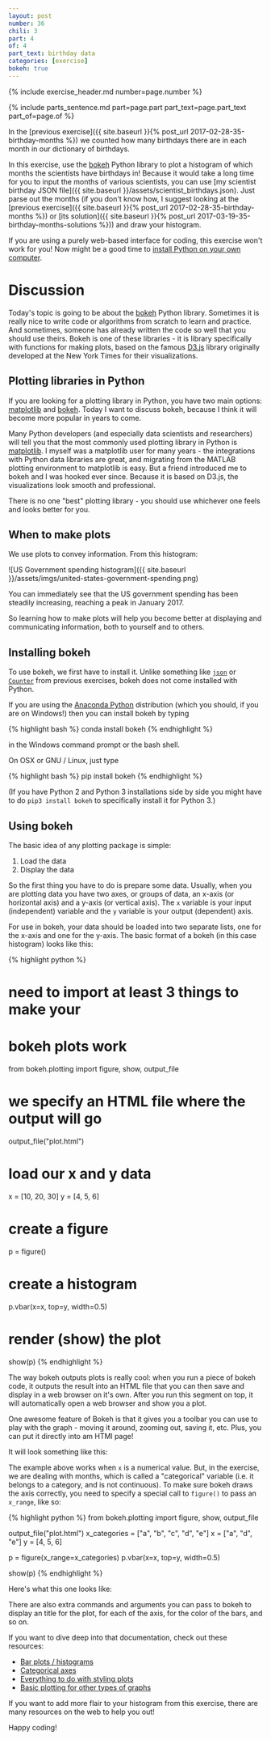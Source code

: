 ```yaml
---
layout: post
number: 36
chili: 3
part: 4
of: 4
part_text: birthday data
categories: [exercise]
bokeh: true
---
```


{% include exercise_header.md number=page.number %}

{% include parts_sentence.md part=page.part part_text=page.part_text part_of=page.of %} 

In the [previous exercise]({{ site.baseurl }}{% post_url 2017-02-28-35-birthday-months %}) we counted how many birthdays there are in each month in our dictionary of birthdays.

In this exercise, use the [bokeh](http://bokeh.pydata.org/en/latest/) Python library to plot a histogram of which months the scientists have birthdays in! Because it would take a long time for you to input the months of various scientists, you can use [my scientist birthday JSON file]({{ site.baseurl }}/assets/scientist_birthdays.json). Just parse out the months (if you don't know how, I suggest looking at the [previous exercise]({{ site.baseurl }}{% post_url 2017-02-28-35-birthday-months %}) or [its solution]({{ site.baseurl }}{% post_url 2017-03-19-35-birthday-months-solutions %})) and draw your histogram.

If you are using a purely web-based interface for coding, this exercise won't work for you! Now might be a good time to [install Python on your own computer]().

# Discussion

Today's topic is going to be about the [bokeh](http://bokeh.pydata.org/en/latest/) Python library. Sometimes it is really nice to write code or algorithms from scratch to learn and practice. And sometimes, someone has already written the code so well that you should use theirs. Bokeh is one of these libraries - it is library specifically with functions for making plots, based on the famous [D3.js](https://d3js.org/) library originally developed at the New York Times for their visualizations.

## Plotting libraries in Python

If you are looking for a plotting library in Python, you have two main options: [matplotlib](http://matplotlib.org/) and [bokeh](http://bokeh.pydata.org/en/latest/). Today I want to discuss bokeh, because I think it will become more popular in years to come.

Many Python developers (and especially data scientists and researchers) will tell you that the most commonly used plotting library in Python is [matplotlib](http://matplotlib.org/). I myself was a matplotlib user for many years - the integrations with Python data libraries are great, and migrating from the MATLAB plotting environment to matplotlib is easy. But a friend introduced me to bokeh and I was hooked ever since. Because it is based on D3.js, the visualizations look smooth and professional.

There is no one "best" plotting library - you should use whichever one feels and looks better for you.

## When to make plots

We use plots to convey information. From this histogram:

![US Government spending histogram]({{ site.baseurl }}/assets/imgs/united-states-government-spending.png)

You can immediately see that the US government spending has been steadily increasing, reaching a peak in January 2017.

So learning how to make plots will help you become better at displaying and communicating information, both to yourself and to others.

## Installing bokeh

To use bokeh, we first have to install it. Unlike something like [`json`](https://docs.python.org/3/library/json.html) or [`Counter`](https://docs.python.org/3/library/collections.html#collections.Counter) from previous exercises, bokeh does not come installed with Python.

If you are using the [Anaconda Python](https://www.continuum.io/downloads) distribution (which you should, if you are on Windows!) then you can install bokeh by typing 

{% highlight bash %}
conda install bokeh
{% endhighlight %}

in the Windows command prompt or the bash shell.

On OSX or GNU / Linux, just type

{% highlight bash %}
pip install bokeh
{% endhighlight %}

(If you have Python 2 and Python 3 installations side by side you might have to do `pip3 install bokeh` to specifically install it for Python 3.)

## Using bokeh

The basic idea of any plotting package is simple:

1. Load the data
2. Display the data

So the first thing you have to do is prepare some data. Usually, when you are plotting data you have two axes, or groups of data, an x-axis (or horizontal axis) and a y-axis (or vertical axis). The `x` variable is your input (independent) variable and the `y` variable is your output (dependent) axis.

For use in bokeh, your data should be loaded into two separate lists, one for the x-axis and one for the y-axis. The basic format of a bokeh (in this case histogram) looks like this:

{% highlight python %}
# need to import at least 3 things to make your
# bokeh plots work
from bokeh.plotting import figure, show, output_file

# we specify an HTML file where the output will go
output_file("plot.html")

# load our x and y data
x = [10, 20, 30]
y = [4, 5, 6]

# create a figure
p = figure()

# create a histogram
p.vbar(x=x, top=y, width=0.5)

# render (show) the plot
show(p)
{% endhighlight %}

The way bokeh outputs plots is really cool: when you run a piece of bokeh code, it outputs the result into an HTML file that you can then save and display in a web browser on it's own. After you run this segment on top, it will automatically open a web browser and show you a plot. 

One awesome feature of Bokeh is that it gives you a toolbar you can use to play with the graph - moving it around, zooming out, saving it, etc. Plus, you can put it directly into am HTMl page!

It will look something like this:

<div class="bk-root">
<div class="bk-plotdiv" id="fa8b6ef4-9975-4340-b186-a5805260584a"></div>
</div>

<script type="text/javascript">
(function() {
var fn = function() {
Bokeh.safely(function() {
  var docs_json = {"cc36959c-d32c-4dad-9d9c-f7d4be84e19c":{"roots":{"references":[{"attributes":{"plot":{"id":"ae08d56f-af3d-4335-a117-c4ba6a1b4225","subtype":"Figure","type":"Plot"}},"id":"4a88da62-bf81-46c0-81bf-6b252e00cefe","type":"WheelZoomTool"},{"attributes":{"plot":{"id":"ae08d56f-af3d-4335-a117-c4ba6a1b4225","subtype":"Figure","type":"Plot"}},"id":"287747df-fdb1-4316-9129-65df1914062f","type":"HelpTool"},{"attributes":{},"id":"f3a3712a-e364-4f3c-b81a-8c78aea8bec5","type":"BasicTickFormatter"},{"attributes":{"callback":null},"id":"e55dbc9b-bc42-4a04-ab82-6f541572cf50","type":"DataRange1d"},{"attributes":{"callback":null,"column_names":["top","x"],"data":{"top":[4,5,6],"x":[10,20,30]}},"id":"75b1c768-37a5-47b8-baa8-4f9ba647797b","type":"ColumnDataSource"},{"attributes":{"bottom_units":"screen","fill_alpha":{"value":0.5},"fill_color":{"value":"lightgrey"},"left_units":"screen","level":"overlay","line_alpha":{"value":1.0},"line_color":{"value":"black"},"line_dash":[4,4],"line_width":{"value":2},"plot":null,"render_mode":"css","right_units":"screen","top_units":"screen"},"id":"fa6279b2-3c49-4b11-8049-4ece93c03d71","type":"BoxAnnotation"},{"attributes":{"fill_alpha":{"value":0.1},"fill_color":{"value":"#1f77b4"},"line_alpha":{"value":0.1},"line_color":{"value":"#1f77b4"},"top":{"field":"top"},"width":{"value":0.5},"x":{"field":"x"}},"id":"ed966b5c-39cd-42fe-be00-aad7a5ed73d3","type":"VBar"},{"attributes":{},"id":"7498ef8f-be9c-4f96-b6e6-573f70ba9cd2","type":"BasicTickFormatter"},{"attributes":{},"id":"2871e3ff-2dc7-4a8e-816e-af6de4adb859","type":"ToolEvents"},{"attributes":{"plot":{"id":"ae08d56f-af3d-4335-a117-c4ba6a1b4225","subtype":"Figure","type":"Plot"},"ticker":{"id":"915c0134-9a10-4fb7-9fae-2845e41e0daf","type":"BasicTicker"}},"id":"63511cbe-0fc9-4050-aea3-2d4ee2e699eb","type":"Grid"},{"attributes":{"dimension":1,"plot":{"id":"ae08d56f-af3d-4335-a117-c4ba6a1b4225","subtype":"Figure","type":"Plot"},"ticker":{"id":"c99bfc16-8bac-4fa1-a2b4-95f98476932a","type":"BasicTicker"}},"id":"3e7a9773-fdc5-4d70-a37c-45b6f907ca2d","type":"Grid"},{"attributes":{"formatter":{"id":"7498ef8f-be9c-4f96-b6e6-573f70ba9cd2","type":"BasicTickFormatter"},"plot":{"id":"ae08d56f-af3d-4335-a117-c4ba6a1b4225","subtype":"Figure","type":"Plot"},"ticker":{"id":"c99bfc16-8bac-4fa1-a2b4-95f98476932a","type":"BasicTicker"}},"id":"054b1213-2cac-4424-a3d1-9b70c46df995","type":"LinearAxis"},{"attributes":{},"id":"915c0134-9a10-4fb7-9fae-2845e41e0daf","type":"BasicTicker"},{"attributes":{"formatter":{"id":"f3a3712a-e364-4f3c-b81a-8c78aea8bec5","type":"BasicTickFormatter"},"plot":{"id":"ae08d56f-af3d-4335-a117-c4ba6a1b4225","subtype":"Figure","type":"Plot"},"ticker":{"id":"915c0134-9a10-4fb7-9fae-2845e41e0daf","type":"BasicTicker"}},"id":"19467bb8-5807-45e3-b7e6-2259354ded0f","type":"LinearAxis"},{"attributes":{},"id":"c99bfc16-8bac-4fa1-a2b4-95f98476932a","type":"BasicTicker"},{"attributes":{"active_drag":"auto","active_scroll":"auto","active_tap":"auto","tools":[{"id":"770bf549-ee40-44be-a307-f701dffe259b","type":"PanTool"},{"id":"4a88da62-bf81-46c0-81bf-6b252e00cefe","type":"WheelZoomTool"},{"id":"b39f94dd-8af5-456f-81a9-e41297a29730","type":"BoxZoomTool"},{"id":"1205914b-ffb2-4d0a-89a2-1b216ce5c3dd","type":"SaveTool"},{"id":"1b64eddb-b515-4a9b-990d-efc338803e38","type":"ResetTool"},{"id":"287747df-fdb1-4316-9129-65df1914062f","type":"HelpTool"}]},"id":"d9f4290f-5eec-4bca-a125-d312f108651b","type":"Toolbar"},{"attributes":{"data_source":{"id":"75b1c768-37a5-47b8-baa8-4f9ba647797b","type":"ColumnDataSource"},"glyph":{"id":"51cb9f5e-a787-4b98-9dec-127975ca5661","type":"VBar"},"hover_glyph":null,"nonselection_glyph":{"id":"ed966b5c-39cd-42fe-be00-aad7a5ed73d3","type":"VBar"},"selection_glyph":null},"id":"5237b1ce-ca2b-492b-92dc-a841c5cf4172","type":"GlyphRenderer"},{"attributes":{"below":[{"id":"19467bb8-5807-45e3-b7e6-2259354ded0f","type":"LinearAxis"}],"left":[{"id":"054b1213-2cac-4424-a3d1-9b70c46df995","type":"LinearAxis"}],"renderers":[{"id":"19467bb8-5807-45e3-b7e6-2259354ded0f","type":"LinearAxis"},{"id":"63511cbe-0fc9-4050-aea3-2d4ee2e699eb","type":"Grid"},{"id":"054b1213-2cac-4424-a3d1-9b70c46df995","type":"LinearAxis"},{"id":"3e7a9773-fdc5-4d70-a37c-45b6f907ca2d","type":"Grid"},{"id":"fa6279b2-3c49-4b11-8049-4ece93c03d71","type":"BoxAnnotation"},{"id":"5237b1ce-ca2b-492b-92dc-a841c5cf4172","type":"GlyphRenderer"}],"title":{"id":"def9594b-12a8-4f27-9d0f-53b6d21572aa","type":"Title"},"tool_events":{"id":"2871e3ff-2dc7-4a8e-816e-af6de4adb859","type":"ToolEvents"},"toolbar":{"id":"d9f4290f-5eec-4bca-a125-d312f108651b","type":"Toolbar"},"x_range":{"id":"ac93d5bd-93ad-4264-8b71-bf81e751b771","type":"DataRange1d"},"y_range":{"id":"e55dbc9b-bc42-4a04-ab82-6f541572cf50","type":"DataRange1d"}},"id":"ae08d56f-af3d-4335-a117-c4ba6a1b4225","subtype":"Figure","type":"Plot"},{"attributes":{"plot":null,"text":""},"id":"def9594b-12a8-4f27-9d0f-53b6d21572aa","type":"Title"},{"attributes":{"fill_color":{"value":"#1f77b4"},"line_color":{"value":"#1f77b4"},"top":{"field":"top"},"width":{"value":0.5},"x":{"field":"x"}},"id":"51cb9f5e-a787-4b98-9dec-127975ca5661","type":"VBar"},{"attributes":{"plot":{"id":"ae08d56f-af3d-4335-a117-c4ba6a1b4225","subtype":"Figure","type":"Plot"}},"id":"1b64eddb-b515-4a9b-990d-efc338803e38","type":"ResetTool"},{"attributes":{"plot":{"id":"ae08d56f-af3d-4335-a117-c4ba6a1b4225","subtype":"Figure","type":"Plot"}},"id":"770bf549-ee40-44be-a307-f701dffe259b","type":"PanTool"},{"attributes":{"callback":null},"id":"ac93d5bd-93ad-4264-8b71-bf81e751b771","type":"DataRange1d"},{"attributes":{"overlay":{"id":"fa6279b2-3c49-4b11-8049-4ece93c03d71","type":"BoxAnnotation"},"plot":{"id":"ae08d56f-af3d-4335-a117-c4ba6a1b4225","subtype":"Figure","type":"Plot"}},"id":"b39f94dd-8af5-456f-81a9-e41297a29730","type":"BoxZoomTool"},{"attributes":{"plot":{"id":"ae08d56f-af3d-4335-a117-c4ba6a1b4225","subtype":"Figure","type":"Plot"}},"id":"1205914b-ffb2-4d0a-89a2-1b216ce5c3dd","type":"SaveTool"}],"root_ids":["ae08d56f-af3d-4335-a117-c4ba6a1b4225"]},"title":"Bokeh Application","version":"0.12.4"}};
  var render_items = [{"docid":"cc36959c-d32c-4dad-9d9c-f7d4be84e19c","elementid":"fa8b6ef4-9975-4340-b186-a5805260584a","modelid":"ae08d56f-af3d-4335-a117-c4ba6a1b4225"}];
  
  Bokeh.embed.embed_items(docs_json, render_items);
});
};
if (document.readyState != "loading") fn();
else document.addEventListener("DOMContentLoaded", fn);
})();

</script>

The example above works when `x` is a numerical value. But, in the exercise, we are dealing with months, which is called a "categorical" variable (i.e. it belongs to a category, and is not continuous). To make sure bokeh draws the axis correctly, you need to specify a special call to `figure()` to pass an `x_range`, like so:

{% highlight python %}
from bokeh.plotting import figure, show, output_file

output_file("plot.html")
x_categories = ["a", "b", "c", "d", "e"]
x = ["a", "d", "e"]
y = [4, 5, 6]

p = figure(x_range=x_categories)
p.vbar(x=x, top=y, width=0.5)

show(p)
{% endhighlight %}

Here's what this one looks like:

<div class="bk-root">
<div class="bk-plotdiv" id="47b88153-04c6-48ac-a1be-32237e701537"></div>
</div>

<script type="text/javascript">
(function() {
var fn = function() {
Bokeh.safely(function() {
  var docs_json = {"3e340364-756e-4163-a79c-7d94add8aa46":{"roots":{"references":[{"attributes":{"plot":{"id":"5ac61c92-da7f-443c-afe1-86ee485b22a8","subtype":"Figure","type":"Plot"}},"id":"7c532a2f-0a96-4d10-8333-1b2506fbe5ff","type":"ResetTool"},{"attributes":{"active_drag":"auto","active_scroll":"auto","active_tap":"auto","tools":[{"id":"770bf549-ee40-44be-a307-f701dffe259b","type":"PanTool"},{"id":"4a88da62-bf81-46c0-81bf-6b252e00cefe","type":"WheelZoomTool"},{"id":"b39f94dd-8af5-456f-81a9-e41297a29730","type":"BoxZoomTool"},{"id":"1205914b-ffb2-4d0a-89a2-1b216ce5c3dd","type":"SaveTool"},{"id":"1b64eddb-b515-4a9b-990d-efc338803e38","type":"ResetTool"},{"id":"287747df-fdb1-4316-9129-65df1914062f","type":"HelpTool"}]},"id":"d9f4290f-5eec-4bca-a125-d312f108651b","type":"Toolbar"},{"attributes":{"formatter":{"id":"8590bd8a-2efa-4541-9437-8d48d0db0cb1","type":"BasicTickFormatter"},"plot":{"id":"5ac61c92-da7f-443c-afe1-86ee485b22a8","subtype":"Figure","type":"Plot"},"ticker":{"id":"c590971f-3ae2-46a6-b7d8-247f7d6c0db1","type":"BasicTicker"}},"id":"7b88ac33-c909-478f-8002-b83901b9a227","type":"LinearAxis"},{"attributes":{},"id":"7efdd91e-4676-433a-b38c-b05e5cd23396","type":"ToolEvents"},{"attributes":{"bottom_units":"screen","fill_alpha":{"value":0.5},"fill_color":{"value":"lightgrey"},"left_units":"screen","level":"overlay","line_alpha":{"value":1.0},"line_color":{"value":"black"},"line_dash":[4,4],"line_width":{"value":2},"plot":null,"render_mode":"css","right_units":"screen","top_units":"screen"},"id":"fa6279b2-3c49-4b11-8049-4ece93c03d71","type":"BoxAnnotation"},{"attributes":{"fill_alpha":{"value":0.1},"fill_color":{"value":"#1f77b4"},"line_alpha":{"value":0.1},"line_color":{"value":"#1f77b4"},"top":{"field":"top"},"width":{"value":0.5},"x":{"field":"x"}},"id":"ed966b5c-39cd-42fe-be00-aad7a5ed73d3","type":"VBar"},{"attributes":{},"id":"2871e3ff-2dc7-4a8e-816e-af6de4adb859","type":"ToolEvents"},{"attributes":{"bottom_units":"screen","fill_alpha":{"value":0.5},"fill_color":{"value":"lightgrey"},"left_units":"screen","level":"overlay","line_alpha":{"value":1.0},"line_color":{"value":"black"},"line_dash":[4,4],"line_width":{"value":2},"plot":null,"render_mode":"css","right_units":"screen","top_units":"screen"},"id":"b9d02689-ebd8-4b76-a148-c890c877d318","type":"BoxAnnotation"},{"attributes":{},"id":"dd93a429-501c-4630-99ce-c4dfe789fa38","type":"CategoricalTicker"},{"attributes":{"dimension":1,"plot":{"id":"ae08d56f-af3d-4335-a117-c4ba6a1b4225","subtype":"Figure","type":"Plot"},"ticker":{"id":"c99bfc16-8bac-4fa1-a2b4-95f98476932a","type":"BasicTicker"}},"id":"3e7a9773-fdc5-4d70-a37c-45b6f907ca2d","type":"Grid"},{"attributes":{"plot":{"id":"5ac61c92-da7f-443c-afe1-86ee485b22a8","subtype":"Figure","type":"Plot"}},"id":"559e7cae-b2a1-463b-86ad-84ff29e9ece4","type":"HelpTool"},{"attributes":{"formatter":{"id":"f3a3712a-e364-4f3c-b81a-8c78aea8bec5","type":"BasicTickFormatter"},"plot":{"id":"ae08d56f-af3d-4335-a117-c4ba6a1b4225","subtype":"Figure","type":"Plot"},"ticker":{"id":"915c0134-9a10-4fb7-9fae-2845e41e0daf","type":"BasicTicker"}},"id":"19467bb8-5807-45e3-b7e6-2259354ded0f","type":"LinearAxis"},{"attributes":{},"id":"c99bfc16-8bac-4fa1-a2b4-95f98476932a","type":"BasicTicker"},{"attributes":{"fill_alpha":{"value":0.1},"fill_color":{"value":"#1f77b4"},"line_alpha":{"value":0.1},"line_color":{"value":"#1f77b4"},"top":{"field":"top"},"width":{"value":0.5},"x":{"field":"x"}},"id":"3bd5a60d-deef-4735-94ec-e9cd3433e6c3","type":"VBar"},{"attributes":{"data_source":{"id":"75b1c768-37a5-47b8-baa8-4f9ba647797b","type":"ColumnDataSource"},"glyph":{"id":"51cb9f5e-a787-4b98-9dec-127975ca5661","type":"VBar"},"hover_glyph":null,"nonselection_glyph":{"id":"ed966b5c-39cd-42fe-be00-aad7a5ed73d3","type":"VBar"},"selection_glyph":null},"id":"5237b1ce-ca2b-492b-92dc-a841c5cf4172","type":"GlyphRenderer"},{"attributes":{},"id":"8590bd8a-2efa-4541-9437-8d48d0db0cb1","type":"BasicTickFormatter"},{"attributes":{"plot":{"id":"5ac61c92-da7f-443c-afe1-86ee485b22a8","subtype":"Figure","type":"Plot"}},"id":"dfc5e6a6-5a4d-4a80-b4be-d099d5ac4d82","type":"PanTool"},{"attributes":{"callback":null},"id":"93d4e256-4c30-4b6f-b1c0-926666733975","type":"DataRange1d"},{"attributes":{"plot":{"id":"ae08d56f-af3d-4335-a117-c4ba6a1b4225","subtype":"Figure","type":"Plot"}},"id":"1b64eddb-b515-4a9b-990d-efc338803e38","type":"ResetTool"},{"attributes":{"plot":{"id":"ae08d56f-af3d-4335-a117-c4ba6a1b4225","subtype":"Figure","type":"Plot"}},"id":"770bf549-ee40-44be-a307-f701dffe259b","type":"PanTool"},{"attributes":{"dimension":1,"plot":{"id":"5ac61c92-da7f-443c-afe1-86ee485b22a8","subtype":"Figure","type":"Plot"},"ticker":{"id":"c590971f-3ae2-46a6-b7d8-247f7d6c0db1","type":"BasicTicker"}},"id":"a574df79-6eb5-44cf-a9e1-94ffb9a72fd3","type":"Grid"},{"attributes":{"plot":{"id":"ae08d56f-af3d-4335-a117-c4ba6a1b4225","subtype":"Figure","type":"Plot"}},"id":"1205914b-ffb2-4d0a-89a2-1b216ce5c3dd","type":"SaveTool"},{"attributes":{"plot":{"id":"ae08d56f-af3d-4335-a117-c4ba6a1b4225","subtype":"Figure","type":"Plot"}},"id":"4a88da62-bf81-46c0-81bf-6b252e00cefe","type":"WheelZoomTool"},{"attributes":{"plot":{"id":"ae08d56f-af3d-4335-a117-c4ba6a1b4225","subtype":"Figure","type":"Plot"}},"id":"287747df-fdb1-4316-9129-65df1914062f","type":"HelpTool"},{"attributes":{},"id":"f3a3712a-e364-4f3c-b81a-8c78aea8bec5","type":"BasicTickFormatter"},{"attributes":{"data_source":{"id":"f6b87d25-cea1-4073-96b2-f5755e963b01","type":"ColumnDataSource"},"glyph":{"id":"39623598-6b64-44c1-9874-a5b6226eafe1","type":"VBar"},"hover_glyph":null,"nonselection_glyph":{"id":"3bd5a60d-deef-4735-94ec-e9cd3433e6c3","type":"VBar"},"selection_glyph":null},"id":"9adf3126-40bd-4ddd-a68b-b02c9e568922","type":"GlyphRenderer"},{"attributes":{"plot":{"id":"5ac61c92-da7f-443c-afe1-86ee485b22a8","subtype":"Figure","type":"Plot"},"ticker":{"id":"dd93a429-501c-4630-99ce-c4dfe789fa38","type":"CategoricalTicker"}},"id":"d0e862ca-aa6c-482e-833a-653a564b3c42","type":"Grid"},{"attributes":{"plot":{"id":"5ac61c92-da7f-443c-afe1-86ee485b22a8","subtype":"Figure","type":"Plot"}},"id":"8258297b-6909-4722-9553-c078926793ad","type":"SaveTool"},{"attributes":{},"id":"68e488b2-5ed4-4d6f-ad7b-203ee81bec0d","type":"CategoricalTickFormatter"},{"attributes":{"callback":null},"id":"ac93d5bd-93ad-4264-8b71-bf81e751b771","type":"DataRange1d"},{"attributes":{"overlay":{"id":"b9d02689-ebd8-4b76-a148-c890c877d318","type":"BoxAnnotation"},"plot":{"id":"5ac61c92-da7f-443c-afe1-86ee485b22a8","subtype":"Figure","type":"Plot"}},"id":"ae48b828-00e2-4b64-ba92-efc97f0b7dc4","type":"BoxZoomTool"},{"attributes":{},"id":"7498ef8f-be9c-4f96-b6e6-573f70ba9cd2","type":"BasicTickFormatter"},{"attributes":{"callback":null,"column_names":["top","x"],"data":{"top":[4,5,6],"x":["a","d","e"]}},"id":"f6b87d25-cea1-4073-96b2-f5755e963b01","type":"ColumnDataSource"},{"attributes":{"active_drag":"auto","active_scroll":"auto","active_tap":"auto","tools":[{"id":"dfc5e6a6-5a4d-4a80-b4be-d099d5ac4d82","type":"PanTool"},{"id":"89a347c5-c42e-4213-a90d-9767fc144c11","type":"WheelZoomTool"},{"id":"ae48b828-00e2-4b64-ba92-efc97f0b7dc4","type":"BoxZoomTool"},{"id":"8258297b-6909-4722-9553-c078926793ad","type":"SaveTool"},{"id":"7c532a2f-0a96-4d10-8333-1b2506fbe5ff","type":"ResetTool"},{"id":"559e7cae-b2a1-463b-86ad-84ff29e9ece4","type":"HelpTool"}]},"id":"595835db-b1e5-42ed-8dce-df558d525170","type":"Toolbar"},{"attributes":{"plot":{"id":"5ac61c92-da7f-443c-afe1-86ee485b22a8","subtype":"Figure","type":"Plot"}},"id":"89a347c5-c42e-4213-a90d-9767fc144c11","type":"WheelZoomTool"},{"attributes":{"formatter":{"id":"7498ef8f-be9c-4f96-b6e6-573f70ba9cd2","type":"BasicTickFormatter"},"plot":{"id":"ae08d56f-af3d-4335-a117-c4ba6a1b4225","subtype":"Figure","type":"Plot"},"ticker":{"id":"c99bfc16-8bac-4fa1-a2b4-95f98476932a","type":"BasicTicker"}},"id":"054b1213-2cac-4424-a3d1-9b70c46df995","type":"LinearAxis"},{"attributes":{},"id":"c590971f-3ae2-46a6-b7d8-247f7d6c0db1","type":"BasicTicker"},{"attributes":{"callback":null,"factors":["a","b","c","d","e"]},"id":"66aa90e0-099b-478b-a34e-458a60fb2c87","type":"FactorRange"},{"attributes":{},"id":"915c0134-9a10-4fb7-9fae-2845e41e0daf","type":"BasicTicker"},{"attributes":{"fill_color":{"value":"#1f77b4"},"line_color":{"value":"#1f77b4"},"top":{"field":"top"},"width":{"value":0.5},"x":{"field":"x"}},"id":"39623598-6b64-44c1-9874-a5b6226eafe1","type":"VBar"},{"attributes":{"callback":null},"id":"e55dbc9b-bc42-4a04-ab82-6f541572cf50","type":"DataRange1d"},{"attributes":{"plot":null,"text":""},"id":"c8955b21-19f2-4d17-a134-9021d7fae70c","type":"Title"},{"attributes":{"below":[{"id":"ebcfb431-5268-4857-b085-f0a73bf109a2","type":"CategoricalAxis"}],"left":[{"id":"7b88ac33-c909-478f-8002-b83901b9a227","type":"LinearAxis"}],"renderers":[{"id":"ebcfb431-5268-4857-b085-f0a73bf109a2","type":"CategoricalAxis"},{"id":"d0e862ca-aa6c-482e-833a-653a564b3c42","type":"Grid"},{"id":"7b88ac33-c909-478f-8002-b83901b9a227","type":"LinearAxis"},{"id":"a574df79-6eb5-44cf-a9e1-94ffb9a72fd3","type":"Grid"},{"id":"b9d02689-ebd8-4b76-a148-c890c877d318","type":"BoxAnnotation"},{"id":"9adf3126-40bd-4ddd-a68b-b02c9e568922","type":"GlyphRenderer"}],"title":{"id":"c8955b21-19f2-4d17-a134-9021d7fae70c","type":"Title"},"tool_events":{"id":"7efdd91e-4676-433a-b38c-b05e5cd23396","type":"ToolEvents"},"toolbar":{"id":"595835db-b1e5-42ed-8dce-df558d525170","type":"Toolbar"},"x_range":{"id":"66aa90e0-099b-478b-a34e-458a60fb2c87","type":"FactorRange"},"y_range":{"id":"93d4e256-4c30-4b6f-b1c0-926666733975","type":"DataRange1d"}},"id":"5ac61c92-da7f-443c-afe1-86ee485b22a8","subtype":"Figure","type":"Plot"},{"attributes":{"plot":{"id":"ae08d56f-af3d-4335-a117-c4ba6a1b4225","subtype":"Figure","type":"Plot"},"ticker":{"id":"915c0134-9a10-4fb7-9fae-2845e41e0daf","type":"BasicTicker"}},"id":"63511cbe-0fc9-4050-aea3-2d4ee2e699eb","type":"Grid"},{"attributes":{"below":[{"id":"19467bb8-5807-45e3-b7e6-2259354ded0f","type":"LinearAxis"}],"left":[{"id":"054b1213-2cac-4424-a3d1-9b70c46df995","type":"LinearAxis"}],"renderers":[{"id":"19467bb8-5807-45e3-b7e6-2259354ded0f","type":"LinearAxis"},{"id":"63511cbe-0fc9-4050-aea3-2d4ee2e699eb","type":"Grid"},{"id":"054b1213-2cac-4424-a3d1-9b70c46df995","type":"LinearAxis"},{"id":"3e7a9773-fdc5-4d70-a37c-45b6f907ca2d","type":"Grid"},{"id":"fa6279b2-3c49-4b11-8049-4ece93c03d71","type":"BoxAnnotation"},{"id":"5237b1ce-ca2b-492b-92dc-a841c5cf4172","type":"GlyphRenderer"}],"title":{"id":"def9594b-12a8-4f27-9d0f-53b6d21572aa","type":"Title"},"tool_events":{"id":"2871e3ff-2dc7-4a8e-816e-af6de4adb859","type":"ToolEvents"},"toolbar":{"id":"d9f4290f-5eec-4bca-a125-d312f108651b","type":"Toolbar"},"x_range":{"id":"ac93d5bd-93ad-4264-8b71-bf81e751b771","type":"DataRange1d"},"y_range":{"id":"e55dbc9b-bc42-4a04-ab82-6f541572cf50","type":"DataRange1d"}},"id":"ae08d56f-af3d-4335-a117-c4ba6a1b4225","subtype":"Figure","type":"Plot"},{"attributes":{"plot":null,"text":""},"id":"def9594b-12a8-4f27-9d0f-53b6d21572aa","type":"Title"},{"attributes":{"fill_color":{"value":"#1f77b4"},"line_color":{"value":"#1f77b4"},"top":{"field":"top"},"width":{"value":0.5},"x":{"field":"x"}},"id":"51cb9f5e-a787-4b98-9dec-127975ca5661","type":"VBar"},{"attributes":{"callback":null,"column_names":["top","x"],"data":{"top":[4,5,6],"x":[10,20,30]}},"id":"75b1c768-37a5-47b8-baa8-4f9ba647797b","type":"ColumnDataSource"},{"attributes":{"formatter":{"id":"68e488b2-5ed4-4d6f-ad7b-203ee81bec0d","type":"CategoricalTickFormatter"},"plot":{"id":"5ac61c92-da7f-443c-afe1-86ee485b22a8","subtype":"Figure","type":"Plot"},"ticker":{"id":"dd93a429-501c-4630-99ce-c4dfe789fa38","type":"CategoricalTicker"}},"id":"ebcfb431-5268-4857-b085-f0a73bf109a2","type":"CategoricalAxis"},{"attributes":{"overlay":{"id":"fa6279b2-3c49-4b11-8049-4ece93c03d71","type":"BoxAnnotation"},"plot":{"id":"ae08d56f-af3d-4335-a117-c4ba6a1b4225","subtype":"Figure","type":"Plot"}},"id":"b39f94dd-8af5-456f-81a9-e41297a29730","type":"BoxZoomTool"}],"root_ids":["ae08d56f-af3d-4335-a117-c4ba6a1b4225","5ac61c92-da7f-443c-afe1-86ee485b22a8"]},"title":"Bokeh Application","version":"0.12.4"}};
  var render_items = [{"docid":"3e340364-756e-4163-a79c-7d94add8aa46","elementid":"47b88153-04c6-48ac-a1be-32237e701537","modelid":"5ac61c92-da7f-443c-afe1-86ee485b22a8"}];
  
  Bokeh.embed.embed_items(docs_json, render_items);
});
};
if (document.readyState != "loading") fn();
else document.addEventListener("DOMContentLoaded", fn);
})();

</script>

There are also extra commands and arguments you can pass to bokeh to display an title for the plot, for each of the axis, for the color of the bars, and so on.

If you want to dive deep into that documentation, check out these resources:

* [Bar plots / histograms](http://bokeh.pydata.org/en/latest/docs/user_guide/plotting.html#bars)
* [Categorical axes](http://bokeh.pydata.org/en/latest/docs/user_guide/plotting.html#categorical-axes)
* [Everything to do with styling plots](http://bokeh.pydata.org/en/latest/docs/user_guide/styling.html)
* [Basic plotting for other types of graphs](http://bokeh.pydata.org/en/latest/docs/user_guide/plotting.html)

If you want to add more flair to your histogram from this exercise, there are many resources on the web to help you out!

Happy coding!
